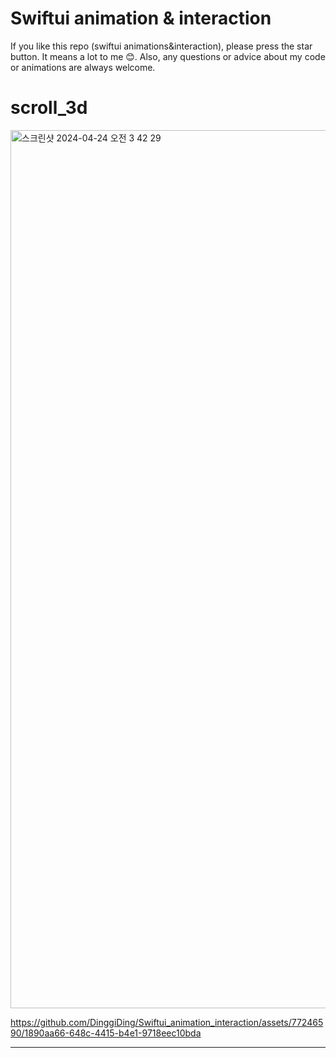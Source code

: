 # Swiftui animation & interaction

If you like this repo (swiftui animations&interaction), please press the star button.
It means a lot to me 😊.
Also, any questions or advice about my code or animations are always welcome.

# scroll_3d
<img width="1405" alt="스크린샷 2024-04-24 오전 3 42 29" src="https://github.com/DinggiDing/Swiftui_animation_interaction/assets/77246590/efd79201-4688-4209-b8f8-eed6f629118b">


https://github.com/DinggiDing/Swiftui_animation_interaction/assets/77246590/1890aa66-648c-4415-b4e1-9718eec10bda

- - -
